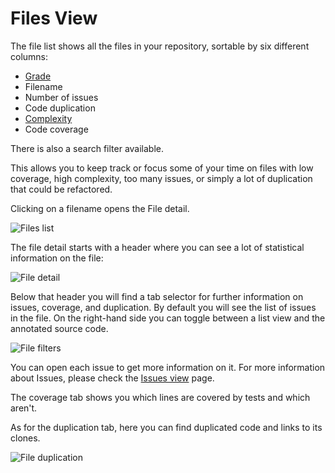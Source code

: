 # Files View

The file list shows all the files in your repository, sortable by six different columns:

-   [Grade](../faq/repositories/what-are-the-different-grades-and-how-are-they-calculated.md)
-   Filename
-   Number of issues
-   Code duplication
-   [Complexity](https://en.wikipedia.org/wiki/Cyclomatic_complexity)
-   Code coverage

There is also a search filter available.

This allows you to keep track or focus some of your time on files with low coverage, high complexity, too many issues, or simply a lot of duplication that could be refactored.

Clicking on a filename opens the File detail.

![Files list](images/file-list.png)

The file detail starts with a header where you can see a lot of statistical information on the file:

![File detail](images/file-detail.png)

Below that header you will find a tab selector for further information on issues, coverage, and duplication. By default you will see the list of issues in the file. On the right-hand side you can toggle between a list view and the annotated source code.

![File filters](images/file-filters.png)

You can open each issue to get more information on it. For more information about Issues, please check the [Issues view](issues-view.md) page.

The coverage tab shows you which lines are covered by tests and which aren't.

As for the duplication tab, here you can find duplicated code and links to its clones.

![File duplication](images/file-duplication.png)
